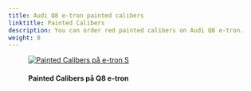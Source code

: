 ```yaml
---
title: Audi Q8 e-tron painted calibers
linktitle: Painted Calibers
description: You can order red painted calibers on Audi Q8 e-tron. 
weight: 8
---
```

<!-- markdownlint-disable MD033 -->



<figure>
    <a href="https://media.electrichasgoneaudi.net/multimedia/models/q8-e-tron/exterior/paintedcalibers/red_caliber.jpeg">
        <img src="https://media.electrichasgoneaudi.net/multimedia/models/q8-e-tron/exterior/paintedcalibers/red_caliber_st.jpeg" alt="Painted Calibers på e-tron S" title="Painted Calibers på e-tron S">
    </a>
    <figcaption><h4>Painted Calibers på Q8 e-tron</h4></figcaption>
</figure>


